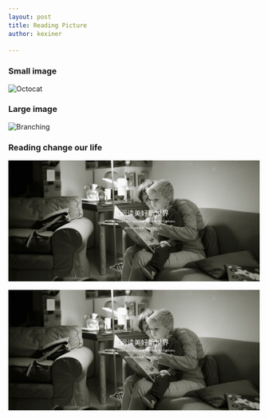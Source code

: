 ```yaml
---
layout: post
title: Reading Picture
author: kexiner

---
```



### Small image

![Octocat](https://github.githubassets.com/images/icons/emoji/octocat.png)

### Large image

![Branching](https://guides.github.com/activities/hello-world/branching.png)







### Reading change our life
![read](https://github.com/kexinerchen/kexinerchen.github.io/blob/master/_posts/assets/reading.png)

![reading](https://github.com/kexinerchen/kexinerchen.github.io/blob/master/_posts/assets/reading.png)





